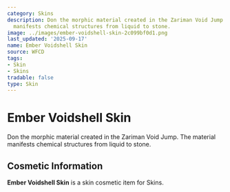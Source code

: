 ```yaml
---
category: Skins
description: Don the morphic material created in the Zariman Void Jump. The material
  manifests chemical structures from liquid to stone.
image: ../images/ember-voidshell-skin-2c099bf0d1.png
last_updated: '2025-09-17'
name: Ember Voidshell Skin
source: WFCD
tags:
- Skin
- Skins
tradable: false
type: Skin
---
```


# Ember Voidshell Skin

Don the morphic material created in the Zariman Void Jump. The material manifests chemical structures from liquid to stone.

## Cosmetic Information

**Ember Voidshell Skin** is a skin cosmetic item for Skins.

